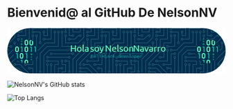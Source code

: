 # Bienvenid@ al GitHub De NelsonNV
![header](github-header-image.png)


![NelsonNV's GitHub stats](https://github-readme-stats.vercel.app/api?username=NelsonNV&show_icons=true&theme=dark)

![Top Langs](https://github-readme-stats.vercel.app/api/top-langs/?username=NelsonNV&layout=compact&theme=dark)


<!--
**NelsonNV/NelsonNV** is a ✨ _special_ ✨ repository because its `README.md` (this file) appears on your GitHub profile.

Here are some ideas to get you started:

- 🔭 I’m currently working on ...
- 🌱 I’m currently learning ...
- 👯 I’m looking to collaborate on p...
- 🤔 I’m looking for help with ...
- 💬 Ask me about ...
- 📫 How to reach me: ...
- 😄 Pronouns: ...
- ⚡ Fun fact: ...
-->
